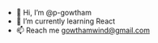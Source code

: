 - 👋 Hi, I’m @p-gowtham
- 🌱 I’m currently learning React
- 📫 Reach me gowthamwind@gmail.com

<!-- - 👀 I’m interested in ... -->

<!-- - 💞️ I’m looking to collaborate on ... -->

<!---
p-gowtham/p-gowtham is a ✨ special ✨ repository because its `README.md` (this file) appears on your GitHub profile.
You can click the Preview link to take a look at your changes.
--->
